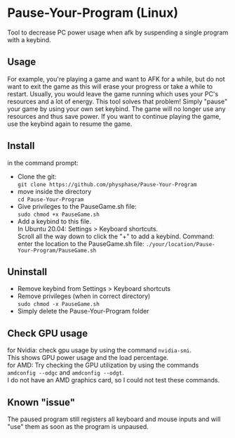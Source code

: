 # Pause-Your-Program (Linux)
Tool to decrease PC power usage when afk by suspending a single program with a keybind.

## Usage
For example, you're playing a game and want to AFK for a while, but do not want to exit the game as this will erase your progress or take a while to restart. Usually, you would leave the game running which uses your PC's resources and a lot of energy.
This tool solves that problem! Simply "pause" your game by using your own set keybind. The game will no longer use any resources and thus save power.
If you want to continue playing the game, use the keybind again to resume the game.

## Install
in the command prompt:
- Clone the git:  
  ````git clone https://github.com/physphase/Pause-Your-Program````
- move inside the directory  
  ````cd Pause-Your-Program````
- Give privileges to the PauseGame.sh file:  
  ````sudo chmod +x PauseGame.sh````
- Add a keybind to this file.  
  In Ubuntu 20.04: Settings > Keyboard shortcuts.  
  Scroll all the way down to click the "+" to add a keybind. 
  Command: enter the location to the PauseGame.sh file: ````./your/location/Pause-Your-Program/PauseGame.sh````

## Uninstall 
- Remove keybind from Settings > Keyboard shortcuts
- Remove privileges (when in correct directory)  
  ````sudo chmod -x PauseGame.sh````
- Simply delete the Pause-Your-Program folder

## Check GPU usage 
for Nvidia: check gpu usage by using the command ````nvidia-smi````.   
This shows GPU power usage and the load percentage.  
for AMD: Try checking the GPU utilization by using the commands ````amdconfig --odgc```` and ````amdconfig --odgt````.  
I do not have an AMD graphics card, so I could not test these commands.

## Known "issue"
The paused program still registers all keyboard and mouse inputs and will "use" them as soon as the program is unpaused.
